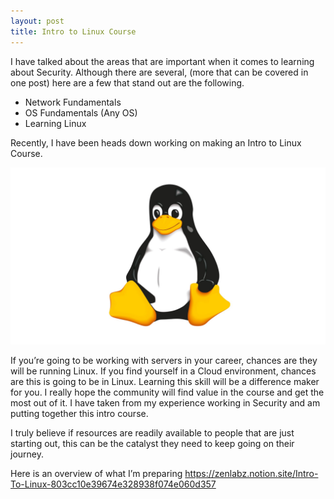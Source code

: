 ```yaml
---
layout: post
title: Intro to Linux Course
---
```


I have talked about the areas that are important when it comes to learning about Security. Although there are several, (more that can be covered in one post) here are a few that stand out are the following.
<br>

* Network Fundamentals
* OS Fundamentals (Any OS)
* Learning Linux

Recently, I have been heads down working on making an Intro to Linux Course.

![Intro To Linux](/images/linux_peng.jpeg)

If you’re going to be working with servers in your career, chances are they will be running Linux. If you find yourself in a Cloud environment, chances are this is going to be in Linux. Learning this skill will be a difference maker for you.
I really hope the community will find value in the course and get the most out of it.
I have taken from my experience working in Security and am putting together this intro course. 

I truly believe if resources are readily available to people that are just starting out, this can be the catalyst they need to keep going on their journey.

Here is an overview of what I’m preparing
https://zenlabz.notion.site/Intro-To-Linux-803cc10e39674e328938f074e060d357
